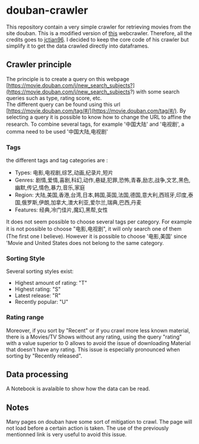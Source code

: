 # douban-crawler

This repository contain a very simple crawler for retrieving movies from the site douban. This is a modified version of [this](https://github.com/jctian96/douban-web-crawler) webcrawler. Therefore, all the credits goes to [jctian96](https://github.com/jctian96). I decided to keep the core code of his crawler but simplify it to get the data crawled directly into dataframes. 

## Crawler principle

The principle is to create a query on this webpage [https://movie.douban.com/j/new_search_subjects?](https://movie.douban.com/j/new_search_subjects?) with some search queries such as type, rating score, etc.  
The different query can be found using this url [https://movie.douban.com/tag/#/](https://movie.douban.com/tag/#/). By selecting a query it is possible to know how to change the URL to affine the research. To combine several tags, for example '中国大陆' and '电视剧', a comma need to be used '中国大陆,电视剧'  

### Tags
the different tags and tag categories are :
* Types: 电影,电视剧,综艺,动画,纪录片,短片
* Genres: 剧情,爱情,喜剧,科幻,动作,悬疑,犯罪,恐怖,青春,励志,战争,文艺,黑色,幽默,传记,情色,暴力,音乐,家庭
* Region: 大陆,美国,香港,台湾,日本,韩国,英国,法国,德国,意大利,西班牙,印度,泰国,俄罗斯,伊朗,加拿大,澳大利亚,爱尔兰,瑞典,巴西,丹麦
* Features: 经典,冷门佳片,魔幻,黑帮,女性

It does not seem possible to choose several tags per category. For example it is not possible to choose "电影,电视剧", it will only search one of them (The first one I believe). However it is possible to choose '电影,美国' since 'Movie and United States does not belong to the same category.

### Sorting Style
Several sorting styles exist:
* Highest amount of rating: "T"
* Highest rating: "S"
* Latest release: "R"
* Recently popular: "U"

### Rating range
Moreover, if you sort by "Recent" or if you crawl more less known material, there is a Movies/TV Shows without any rating, using the query "rating" with a value superior to 0 allows to avoid the issue of downloading Material that doesn't have any rating.
This issue is especially pronounced when sorting by "Recently released".

## Data processing
A Notebook is avalaible to show how the data can be read.

## Notes
Many pages on douban have some sort of mitigation to crawl. The page will not load before a certain action is taken. The use of the previously mentionned link is very useful to avoid this issue.  



